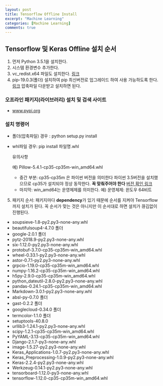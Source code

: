 ```yaml
---
layout: post
title: Tensorflow Offline Install
excerpt: "Machine Learning"
categories: [Machine Learning]
comments: true
---
```


## Tensorflow 및 Keras Offline 설치 순서

1. 먼저 Python 3.5.1을 설치한다.
2. 시스템 환경변수 추가한다. 
3. vc_redist.x64 파일도 설치한다. [링크](https://www.microsoft.com/ko-kr/download/details.aspx?id=48145)
4. pip-19.0.3(폴더) 설치하여 pip 최신버전로 업그레이드 하여 사용 가능하도록 한다. [링크](https://pypi.org/project/pip/#files)  압축파일 다운받고 설치하면 된다.

### 오프라인 패키지(라이브러리) 설치 및 검색 사이트 

- www.pypi.org 

### 설치 명령어 

 - 폴더(압축파일) 경우 : python setup.py install

 - whl파일 경우: pip install 파일명.whl

   

   유의사항

   예) Pillow-5.4.1-cp35-cp35m-win_amd64.whl

   - 중간 부분: cp35-cp35m 은 파이썬 버전을 의미한다 파이썬 3.5버전을 설치했으므로 cp35가 설치되야 정상 동작한다.
     **꼭 맞춰주어야 한다** [버전 확인 링크](https://stackoverflow.com/questions/50248524/module-pip-has-no-attribute-pep425tags)
   - 마지막: win_amd64는 운영체제를 의미한다. 예) 운영체제: 윈도우 64비트

5. 패키지 순서: 패키지마다 **dependency**가 있기 때문에 순서를 지켜야 Tensorflow까지 설치가 된다. 
   꼭 순서가 맞는 것은 아니지만 이 순서대로 하면 설치가 끊김없이 진행된다.

 - soupsieve-1.8-py2.py3-none-any.whl 
 - beautifulsoup4-4.7.0 폴더
 - google-2.0.1 폴더
 - pytz-2018.9-py2.py3-none-any.whl
 - six-1.12.0-py2.py3-none-any.whl  
 - protobuf-3.7.0-cp35-cp35m-win_amd64.whl
 - wheel-0.33.1-py2.py3-none-any.whl
 - astor-0.7.1-py2.py3-none-any.whl
 - grpcio-1.19.0-cp35-cp35m-win_amd64.whl
 - numpy-1.16.2-cp35-cp35m-win_amd64.whl
 - h5py-2.9.0-cp35-cp35m-win_amd64.whl
 - python_dateutil-2.8.0-py2.py3-none-any.whl
 - pandas-0.24.1-cp35-cp35m-win_amd64.whl
 - Markdown-3.0.1-py2.py3-none-any.whl
 - absl-py-0.7.0 폴더
 - gast-0.2.2 폴더
 - googlecloud-0.34.0 폴더
 - termcolor-1.1.0 폴더
 - setuptools-40.8.0
 - urllib3-1.24.1-py2.py3-none-any.whl
 - scipy-1.2.1-cp35-cp35m-win_amd64.whl
 - PyYAML-3.13-cp35-cp35m-win_amd64.whl
 - Django-2.1.7-py3-none-any.whl
 - image-1.5.27-py2.py3-none-any.whl
 - Keras_Applications-1.0.7-py2.py3-none-any.whl 
 - Keras_Preprocessing-1.0.9-py2.py3-none-any.whl
 - Keras-2.2.4-py2.py3-none-any.whl
 - Werkzeug-0.14.1-py2.py3-none-any.whl
 - tensorboard-1.12.0-py3-none-any.whl
 - tensorflow-1.12.0-cp35-cp35m-win_amd64.whl